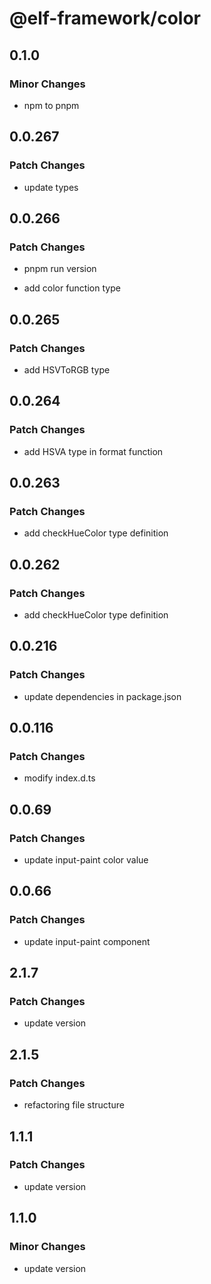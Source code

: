 # @elf-framework/color

## 0.1.0

### Minor Changes

- npm to pnpm

## 0.0.267

### Patch Changes

- update types

## 0.0.266

### Patch Changes

- pnpm run version

- add color function type

## 0.0.265

### Patch Changes

- add HSVToRGB type

## 0.0.264

### Patch Changes

- add HSVA type in format function

## 0.0.263

### Patch Changes

- add checkHueColor type definition

## 0.0.262

### Patch Changes

- add checkHueColor type definition

## 0.0.216

### Patch Changes

- update dependencies in package.json

## 0.0.116

### Patch Changes

- modify index.d.ts

## 0.0.69

### Patch Changes

- update input-paint color value

## 0.0.66

### Patch Changes

- update input-paint component

## 2.1.7

### Patch Changes

- update version

## 2.1.5

### Patch Changes

- refactoring file structure

## 1.1.1

### Patch Changes

- update version

## 1.1.0

### Minor Changes

- update version
